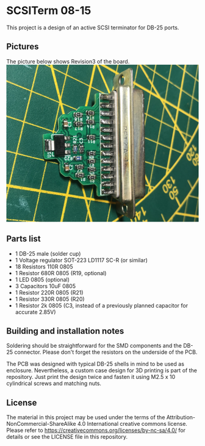 # SCSITerm 08-15 

This project is a design of an active SCSI terminator for DB-25 ports.

## Pictures

The picture below shows Revision3 of the board.
![front view](https://raw.githubusercontent.com/HenrykRichter/ScsiTerm/main/Pics/scsiterm0_3.jpg)


## Parts list
- 1  DB-25 male (solder cup)
- 1  Voltage regulator SOT-223 LD1117 SC-R (or similar)
- 18 Resistors 110R 0805
- 1  Resistor 680R 0805 (R19, optional)
- 1  LED 0805 (optional)
- 3  Capacitors 10uF 0805
- 1  Resistor 220R 0805 (R21)
- 1  Resistor 330R 0805 (R20)
- 1  Resistor 2k 0805 (C3, instead of a previously planned capacitor for accurate 2.85V)

## Building and installation notes
Soldering should be straightforward for the SMD components and the DB-25 connector. Please don't forget the resistors on the underside of the PCB.

The PCB was designed with typical DB-25 shells in mind to be used as enclosure. Nevertheless, a custom case design for 3D printing is part of the repository. Just print the design twice and fasten it using M2.5 x 10 cylindrical screws and matching nuts.

## License

The material in this project may be used under the terms of the Attribution-NonCommercial-ShareAlike 4.0 International creative commons license. Please refer to https://creativecommons.org/licenses/by-nc-sa/4.0/ for details or see the LICENSE file in this repository.
